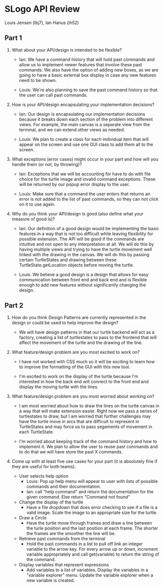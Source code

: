 # SLogo API Review
Louis Jensen (lbj7), Ian Hanus (ih52)

## Part 1
1. What about your API/design is intended to be flexible?
    * Ian: We have a command history that will hold past commands and allow us to implement newer features that involve these past commands. We also have the option of adding new boxes, as we are going to have a basic external box display in case any new features need to be shown.

    * Louis: We're also planning to save the past command history so that the user can call past commands.

2. How is your API/design encapsulating your implementation decisions?

    * Ian: Our design is encapsulating our implementation decisions because it breaks down each section of the problem into different views. For example, the main canvas is a separate view from the terminal, and we can extend other views as needed. 

    * Louis: We plan to create a class for each individual item that will appear on the screen and use one GUI class to add them all to the screen.

3. What exceptions (error cases) might occur in your part and how will you handle them (or not, by throwing)?

    * Ian: Exceptions that we will be accounting for have to do with file choice for the turtle image and invalid command exceptions. These will be returned by our popup error display to the user.

    * Louis: Make sure that a command the user enters that returns an error is not added to the list of past commands, so they can not click on it to use again. 

4. Why do you think your API/design is good (also define what your measure of good is)?

    * Ian: Our definition of a good design would be implementing the basic features in a way that is not too difficult while leaving flexibility for possible extension. The API will be good if the commands are intuitive and not open to any interpretation at all. We will do this by having multiple views and trying to have the turtle movement well linked with the drawing in the canvas. We will do this by passing certain TurtleStates and drawing between these TurtleState.getLocation objects before moving the turtle.

    * Louis: We believe a good design is a design that allows for easy communication between front end and back end and is flexible enough to add new features without significantly changing the design.


## Part 2
1. How do you think Design Patterns are currently represented in the design or could be used to help improve the design?
    * We will have design patterns in that our turtle backend will act as a factory, creating a list of turtlestates to pass to the frontend that will affect the movement of the turtle and the drawing of the line.


2. What feature/design problem are you most excited to work on?
    * I have not worked with CSS much so it will be exciting to learn how to improve the formatting of the GUI with this new tool.
    
    * I'm excited to work on the display of the turtle because I'm interested in how the back end will connect to the front end and display the moving turtle with the lines. 


3. What feature/design problem are you most worried about working on?
    * I am most worried about how to draw the lines on the turtle canvas in a way that will make extension easier. Right now we pass a series of turtlestates to draw, but I am worried that further challenges may have the turtle move in arcs that are difficult to represent in TurtleStates and may force us to pass segements of movement in each TurtleState.

    * I'm worried about keeping track of the command history and how to implement it. We plan to allow the user to reuse past commands and to do that we will have store the past X commands. 
4. Come up with at least five use cases for your part (it is absolutely fine if they are useful for both teams).
    * User selects help option
        * Louis: Pop up help menu will appear to user with lists of possible commands and their documentation.
        * Ian: call "help command" and return the documentation for the given command. Else return "Command not found"
    * Change the display of the turtle
        * Have a file dropdown that does error checking to see if a file is a valid image. Scale the image to an appropriate size for the turtle. 
    * Draw a Circle
        * Have the turtle move through frames and draw a line between the turle position and the last position at each frame. The shorter the frames are the smoother the line will be.
    * Retrieve past commands from the terminal
        * Hold the past commands in a list to pull off link an integer variable to the arrow key. For every arrow up or down, increment variable appropriately and call get(variable) to return the string of the command. 
    * Display variables that represent expressions
        * Add variables to a list of variables. Display the variables in a "variable explorer" menu. Update the variable explorer when a new variable is created.